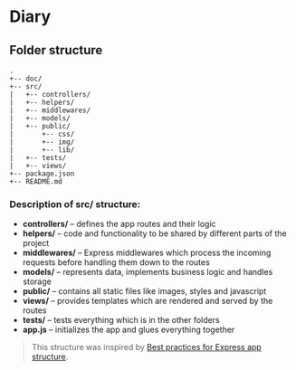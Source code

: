 # Diary

## Folder structure
```
.
+-- doc/
+-- src/
|   +-- controllers/
|   +-- helpers/
|   +-- middlewares/
|   +-- models/
|   +-- public/
|       +-- css/
|       +-- img/
|       +-- lib/   
|   +-- tests/
|   +-- views/
+-- package.json
+-- README.md
```

### Description of src/ structure:
* **controllers/** – defines the app routes and their logic
* **helpers/** – code and functionality to be shared by different parts of the project
* **middlewares/** – Express middlewares which process the incoming requests before handling them down to the routes
* **models/** – represents data, implements business logic and handles storage
* **public/** – contains all static files like images, styles and javascript
* **views/** – provides templates which are rendered and served by the routes
* **tests/** – tests everything which is in the other folders
* **app.js** – initializes the app and glues everything together

> This structure was inspired by [Best practices for Express app structure](https://www.terlici.com/2014/08/25/best-practices-express-structure.html).
